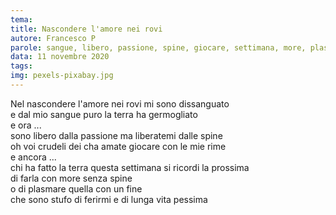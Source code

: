 ```yaml
---
tema:
title: Nascondere l'amore nei rovi
autore: Francesco P
parole: sangue, libero, passione, spine, giocare, settimana, more, plasmare
data: 11 novembre 2020
tags: 
img: pexels-pixabay.jpg
---
```

Nel nascondere l'amore nei rovi mi sono dissanguato  
e dal mio sangue puro la terra ha germogliato  
e ora ...  
sono libero dalla passione ma liberatemi dalle spine  
oh voi crudeli dei cha amate giocare con le mie rime  
e ancora ...  
chi ha fatto la terra questa settimana si ricordi la prossima  
di farla con more senza spine  
o di plasmare quella con un fine  
che sono stufo di ferirmi e di lunga vita pessima
